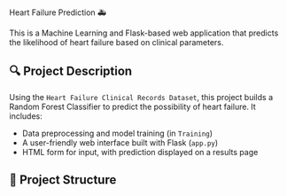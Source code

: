  Heart Failure Prediction 🚑

This is a Machine Learning and Flask-based web application that predicts the likelihood of heart failure based on clinical parameters.

## 🔍 Project Description

Using the `Heart Failure Clinical Records Dataset`, this project builds a Random Forest Classifier to predict the possibility of heart failure. It includes:

- Data preprocessing and model training (in `Training`)
- A user-friendly web interface built with Flask (`app.py`)
- HTML form for input, with prediction displayed on a results page

## 📁 Project Structure
